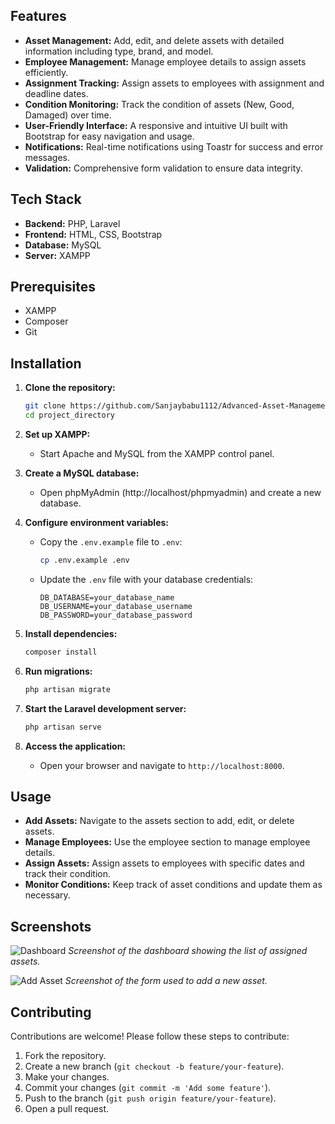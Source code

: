 ## Features

- **Asset Management:** Add, edit, and delete assets with detailed information including type, brand, and model.
- **Employee Management:** Manage employee details to assign assets efficiently.
- **Assignment Tracking:** Assign assets to employees with assignment and deadline dates.
- **Condition Monitoring:** Track the condition of assets (New, Good, Damaged) over time.
- **User-Friendly Interface:** A responsive and intuitive UI built with Bootstrap for easy navigation and usage.
- **Notifications:** Real-time notifications using Toastr for success and error messages.
- **Validation:** Comprehensive form validation to ensure data integrity.

## Tech Stack

- **Backend:** PHP, Laravel
- **Frontend:** HTML, CSS, Bootstrap
- **Database:** MySQL
- **Server:** XAMPP

## Prerequisites

- XAMPP
- Composer
- Git

## Installation

1. **Clone the repository:**
   ```bash
   git clone https://github.com/Sanjaybabu1112/Advanced-Asset-Management-System-using-PHP-Laravel-XAMPP-and-MySQL.git
   cd project_directory
   ```

2. **Set up XAMPP:**
   - Start Apache and MySQL from the XAMPP control panel.

3. **Create a MySQL database:**
   - Open phpMyAdmin (http://localhost/phpmyadmin) and create a new database.

4. **Configure environment variables:**
   - Copy the `.env.example` file to `.env`:
     ```bash
     cp .env.example .env
     ```
   - Update the `.env` file with your database credentials:
     ```plaintext
     DB_DATABASE=your_database_name
     DB_USERNAME=your_database_username
     DB_PASSWORD=your_database_password
     ```

5. **Install dependencies:**
   ```bash
   composer install
   ```

6. **Run migrations:**
   ```bash
   php artisan migrate
   ```

7. **Start the Laravel development server:**
   ```bash
   php artisan serve
   ```

8. **Access the application:**
   - Open your browser and navigate to `http://localhost:8000`.

## Usage

- **Add Assets:** Navigate to the assets section to add, edit, or delete assets.
- **Manage Employees:** Use the employee section to manage employee details.
- **Assign Assets:** Assign assets to employees with specific dates and track their condition.
- **Monitor Conditions:** Keep track of asset conditions and update them as necessary.

## Screenshots

![Dashboard](screenshots/dashboard.png)
*Screenshot of the dashboard showing the list of assigned assets.*

![Add Asset](screenshots/add-asset.png)
*Screenshot of the form used to add a new asset.*

## Contributing

Contributions are welcome! Please follow these steps to contribute:

1. Fork the repository.
2. Create a new branch (`git checkout -b feature/your-feature`).
3. Make your changes.
4. Commit your changes (`git commit -m 'Add some feature'`).
5. Push to the branch (`git push origin feature/your-feature`).
6. Open a pull request.
